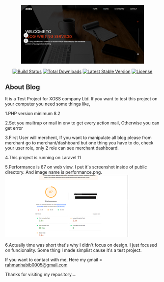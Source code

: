 <p align="center"><a href="https://github.com/rahmanhabib0005/XOSS-TEST-Project/tree/main/public/Main.png" target="_blank"><img src="https://github.com/rahmanhabib0005/XOSS-TEST-Project/blob/main/public/Main.png" width="400" alt="Performance Image"></a></p>

<p align="center">
<a href="https://github.com/laravel/framework/actions"><img src="https://github.com/laravel/framework/workflows/tests/badge.svg" alt="Build Status"></a>
<a href="https://packagist.org/packages/laravel/framework"><img src="https://img.shields.io/packagist/dt/laravel/framework" alt="Total Downloads"></a>
<a href="https://packagist.org/packages/laravel/framework"><img src="https://img.shields.io/packagist/v/laravel/framework" alt="Latest Stable Version"></a>
<a href="https://packagist.org/packages/laravel/framework"><img src="https://img.shields.io/packagist/l/laravel/framework" alt="License"></a>
</p>

## About Blog

It is a Test Project for XOSS company Ltd. If you want to test this project on your computer you need some things like,

1.PHP version minimum 8.2

2.Set you mailtrap or mail in env to get every action mail, Otherwise you can get error

3.First User will merchent, If you want to manipulate all blog please from merchant go to merchant/dashboard but one thing you have to do, check your user role, only 2 role can see merchant dashboard.

4.This project is running on Laravel 11

5.Performance is 87 on web view. I put it's screenshot inside of public directory. And image name is performance.png.
<img src="https://github.com/rahmanhabib0005/XOSS-TEST-Project/blob/main/public/performance.png" width="400" alt="Performance Image">

6.Actually time was short that's why I didn't focus on design. I just focused on funcionality. Some thing I made simplist cause it's a test project.



If you want to contact with me,
  Here my gmail = <a href="">rahmanhabib0005@gmail.com</a>

Thanks for visiting my repository....
